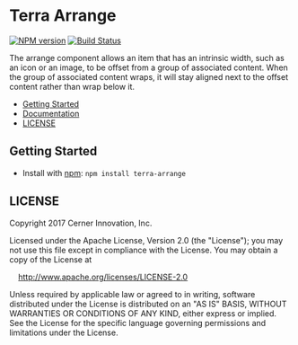 # Terra Arrange


[![NPM version](http://img.shields.io/npm/v/terra-arrange.svg)](https://www.npmjs.org/package/terra-arrange)
[![Build Status](https://travis-ci.org/cerner/terra-core.svg?branch=master)](https://travis-ci.org/cerner/terra-core)

The arrange component allows an item that has an intrinsic width, such as an icon or an image, to be offset from a group of associated content. When the group of associated content wraps, it will stay aligned next to the offset content rather than wrap below it.

- [Getting Started](#getting-started)
- [Documentation](https://github.com/cerner/terra-core/tree/master/packages/terra-arrange/docs)
- [LICENSE](#license)

## Getting Started

- Install with [npm](https://www.npmjs.com): `npm install terra-arrange`

## LICENSE

Copyright 2017 Cerner Innovation, Inc.

Licensed under the Apache License, Version 2.0 (the "License"); you may not use this file except in compliance with the License. You may obtain a copy of the License at

&nbsp;&nbsp;&nbsp;&nbsp;http://www.apache.org/licenses/LICENSE-2.0

Unless required by applicable law or agreed to in writing, software distributed under the License is distributed on an "AS IS" BASIS, WITHOUT WARRANTIES OR CONDITIONS OF ANY KIND, either express or implied. See the License for the specific language governing permissions and limitations under the License.
